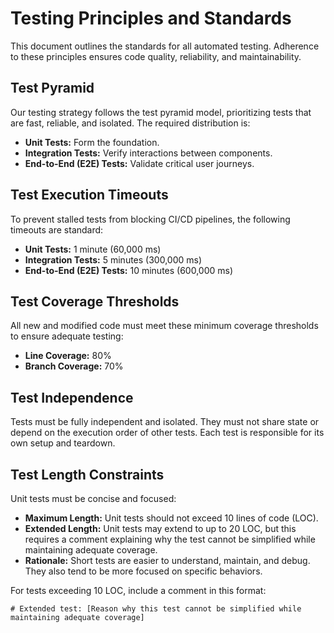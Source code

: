 # Testing Principles and Standards

This document outlines the standards for all automated testing. Adherence to these principles ensures code quality, reliability, and maintainability.

## Test Pyramid

Our testing strategy follows the test pyramid model, prioritizing tests that are fast, reliable, and isolated. The required distribution is:
- **Unit Tests:** Form the foundation.
- **Integration Tests:** Verify interactions between components.
- **End-to-End (E2E) Tests:** Validate critical user journeys.

## Test Execution Timeouts

To prevent stalled tests from blocking CI/CD pipelines, the following timeouts are standard:

*   **Unit Tests:** 1 minute (60,000 ms)
*   **Integration Tests:** 5 minutes (300,000 ms)
*   **End-to-End (E2E) Tests:** 10 minutes (600,000 ms)

## Test Coverage Thresholds

All new and modified code must meet these minimum coverage thresholds to ensure adequate testing:

*   **Line Coverage:** 80%
*   **Branch Coverage:** 70%

## Test Independence

Tests must be fully independent and isolated. They must not share state or depend on the execution order of other tests. Each test is responsible for its own setup and teardown.

## Test Length Constraints

Unit tests must be concise and focused:

*   **Maximum Length:** Unit tests should not exceed 10 lines of code (LOC).
*   **Extended Length:** Unit tests may extend to up to 20 LOC, but this requires a comment explaining why the test cannot be simplified while maintaining adequate coverage.
*   **Rationale:** Short tests are easier to understand, maintain, and debug. They also tend to be more focused on specific behaviors.

For tests exceeding 10 LOC, include a comment in this format:
```comment
# Extended test: [Reason why this test cannot be simplified while maintaining adequate coverage]
```